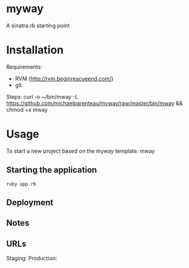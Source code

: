 # myway

A sinatra.rb starting point

# Installation

Requirements:
* RVM (http://rvm.beginrescueend.com/)
* git

Steps:
    curl -o ~/bin/mway -L https://github.com/michaelparenteau/myway/raw/master/bin/mway  && chmod +x mway

# Usage

To start a new project based on the myway template:
    mway <name-of-new-project>

## Starting the application

    ruby app.rb

## Deployment

## Notes

## URLs

Staging: 
Production: 
